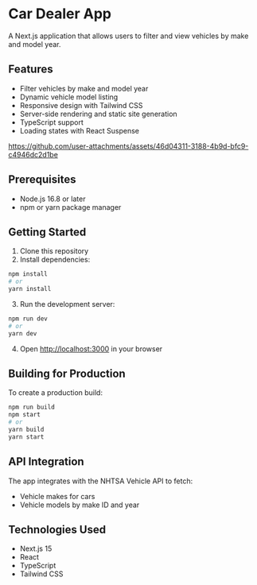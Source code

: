 # Car Dealer App

A Next.js application that allows users to filter and view vehicles by make and model year.

## Features

- Filter vehicles by make and model year
- Dynamic vehicle model listing
- Responsive design with Tailwind CSS
- Server-side rendering and static site generation
- TypeScript support
- Loading states with React Suspense

https://github.com/user-attachments/assets/46d04311-3188-4b9d-bfc9-c4946dc2d1be

## Prerequisites

- Node.js 16.8 or later
- npm or yarn package manager

## Getting Started

1. Clone this repository
2. Install dependencies:

```bash
npm install
# or
yarn install
```

3. Run the development server:

```bash
npm run dev
# or
yarn dev
```

4. Open [http://localhost:3000](http://localhost:3000) in your browser

## Building for Production

To create a production build:

```bash
npm run build
npm start
# or
yarn build
yarn start
```

## API Integration

The app integrates with the NHTSA Vehicle API to fetch:

- Vehicle makes for cars
- Vehicle models by make ID and year

## Technologies Used

- Next.js 15
- React
- TypeScript
- Tailwind CSS
